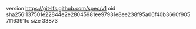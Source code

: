 version https://git-lfs.github.com/spec/v1
oid sha256:137501e22844e2e28045981ee97931e8ee238f95a06f40b3660f9057f16391fc
size 33873
